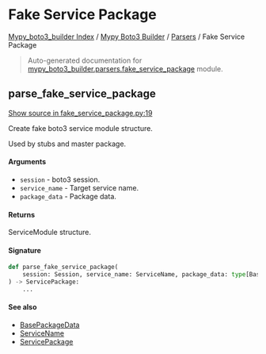# Fake Service Package

[Mypy_boto3_builder Index](../../README.md#mypy_boto3_builder-index) /
[Mypy Boto3 Builder](../index.md#mypy-boto3-builder) /
[Parsers](./index.md#parsers) /
Fake Service Package

> Auto-generated documentation for [mypy_boto3_builder.parsers.fake_service_package](https://github.com/youtype/mypy_boto3_builder/blob/main/mypy_boto3_builder/parsers/fake_service_package.py) module.

## parse_fake_service_package

[Show source in fake_service_package.py:19](https://github.com/youtype/mypy_boto3_builder/blob/main/mypy_boto3_builder/parsers/fake_service_package.py#L19)

Create fake boto3 service module structure.

Used by stubs and master package.

#### Arguments

- `session` - boto3 session.
- `service_name` - Target service name.
- `package_data` - Package data.

#### Returns

ServiceModule structure.

#### Signature

```python
def parse_fake_service_package(
    session: Session, service_name: ServiceName, package_data: type[BasePackageData]
) -> ServicePackage:
    ...
```

#### See also

- [BasePackageData](../package_data.md#basepackagedata)
- [ServiceName](../service_name.md#servicename)
- [ServicePackage](../structures/service_package.md#servicepackage)



